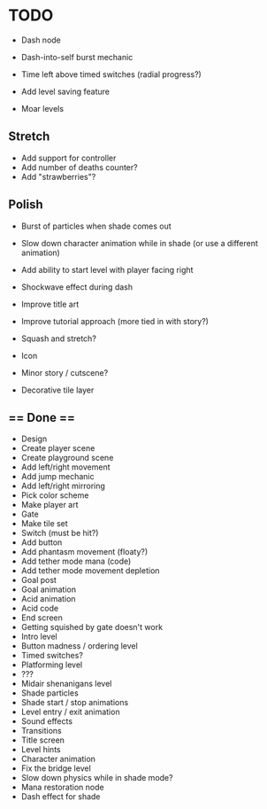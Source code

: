 # TODO

- Dash node
- Dash-into-self burst mechanic

- Time left above timed switches (radial progress?)
- Add level saving feature

- Moar levels

## Stretch

- Add support for controller
- Add number of deaths counter?
- Add "strawberries"?

## Polish

- Burst of particles when shade comes out
- Slow down character animation while in shade (or use a different animation)
- Add ability to start level with player facing right
- Shockwave effect during dash
- Improve title art
- Improve tutorial approach (more tied in with story?)
- Squash and stretch?

- Icon
- Minor story / cutscene?
- Decorative tile layer

## == Done ==

- Design
- Create player scene
- Create playground scene
- Add left/right movement
- Add jump mechanic
- Add left/right mirroring
- Pick color scheme
- Make player art
- Gate
- Make tile set
- Switch (must be hit?)
- Add button
- Add phantasm movement (floaty?)
- Add tether mode mana (code)
- Add tether mode movement depletion
- Goal post
- Goal animation
- Acid animation
- Acid code
- End screen
- Getting squished by gate doesn't work
- Intro level
- Button madness / ordering level
- Timed switches?
- Platforming level
- ???
- Midair shenanigans level
- Shade particles
- Shade start / stop animations
- Level entry / exit animation
- Sound effects
- Transitions
- Title screen
- Level hints
- Character animation
- Fix the bridge level
- Slow down physics while in shade mode?
- Mana restoration node
- Dash effect for shade
